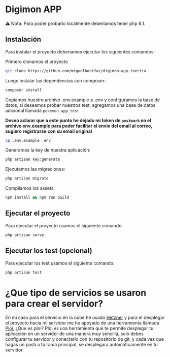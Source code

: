 # Digimon APP

⚠️ Nota: Para poder probarlo localmente deberiamos tener php 8.1.

## Instalación

Para instalar el proyecto deberiamos ejecutar los siguientes comandos:

Primero clonamos el proyecto

```bash
git clone https://github.com/miguelbonifaz/digimon-app-inertia
```

Luego instalar las dependencias con composer: 

```bash
composer install
```

Copiamos nuestro archivo .env.example a .env y configuramos la base de datos, si deseamos probar nuestros test, agregamos una base de datos adicional llamada `pokemon_app_test`

**Deseo aclarar que a este punto he dejado mi token de `postmark` en el archivo env.example para poder facilitar el envio del email al correo, sugiero registrarse con su email original**
```bash
cp .env.example .env
```

Generamos la key de nuestra aplicación:
```bash
php artisan key:generate
```

Ejecutamos las migraciones:
```bash
php artisan migrate
```

Compilamos los assets:
```bash
npm install && npm run build
```

## Ejecutar el proyecto

Para ejecutar el proyecto usamos el siguiente comando:
```bash
php artisan serve
```

## Ejecutar los test (opcional)

Para ejecutar los test usamos el siguiente comando:
```bash
php artisan test
```

# ¿Que tipo de servicios se usaron para crear el servidor?

En mi caso para el servicio en la nube he usado [Hetzner](https://www.hetzner.com/) y para el desplegar el proyecto hacia mi servidor me he apoyado de una herramienta llamada [Ploi](https://ploi.io), ¿Que es ploi? Ploi es una herramienta que te permite desplegar tu aplicación en un servidor de una manera muy sencilla, solo debes configurar tu servidor y conectarlo con tu repositorio de git, y cada vez que hagas un push a tu rama principal, se desplegara automáticamente en tu servidor.